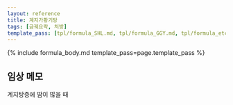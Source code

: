 ```yaml
---
layout: reference
title: 계지가황기탕
tags: [금궤요략, 처방]
template_pass: [tpl/formula_SHL.md, tpl/formula_GGY.md, tpl/formula_etc.md]
---
```


{% include formula_body.md template_pass=page.template_pass %}


## 임상 메모

계지탕증에 땀이 많을 때
